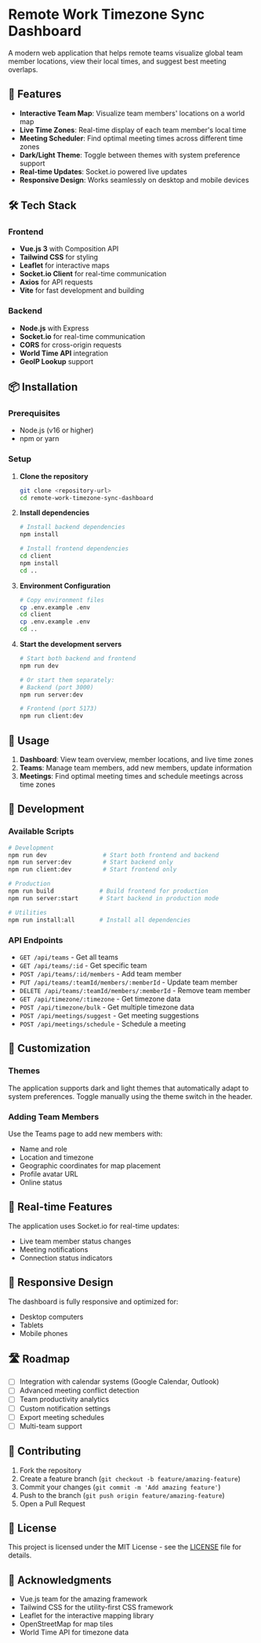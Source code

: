 # Remote Work Timezone Sync Dashboard

A modern web application that helps remote teams visualize global team member locations, view their local times, and suggest best meeting overlaps.

## 🚀 Features

- **Interactive Team Map**: Visualize team members' locations on a world map
- **Live Time Zones**: Real-time display of each team member's local time
- **Meeting Scheduler**: Find optimal meeting times across different time zones
- **Dark/Light Theme**: Toggle between themes with system preference support
- **Real-time Updates**: Socket.io powered live updates
- **Responsive Design**: Works seamlessly on desktop and mobile devices

## 🛠 Tech Stack

### Frontend
- **Vue.js 3** with Composition API
- **Tailwind CSS** for styling
- **Leaflet** for interactive maps
- **Socket.io Client** for real-time communication
- **Axios** for API requests
- **Vite** for fast development and building

### Backend
- **Node.js** with Express
- **Socket.io** for real-time communication
- **CORS** for cross-origin requests
- **World Time API** integration
- **GeoIP Lookup** support

## 📦 Installation

### Prerequisites
- Node.js (v16 or higher)
- npm or yarn

### Setup

1. **Clone the repository**
   ```bash
   git clone <repository-url>
   cd remote-work-timezone-sync-dashboard
   ```

2. **Install dependencies**
   ```bash
   # Install backend dependencies
   npm install

   # Install frontend dependencies
   cd client
   npm install
   cd ..
   ```

3. **Environment Configuration**
   ```bash
   # Copy environment files
   cp .env.example .env
   cd client
   cp .env.example .env
   cd ..
   ```

4. **Start the development servers**
   ```bash
   # Start both backend and frontend
   npm run dev

   # Or start them separately:
   # Backend (port 3000)
   npm run server:dev

   # Frontend (port 5173)
   npm run client:dev
   ```

## 🎯 Usage

1. **Dashboard**: View team overview, member locations, and live time zones
2. **Teams**: Manage team members, add new members, update information
3. **Meetings**: Find optimal meeting times and schedule meetings across time zones

## 🔧 Development

### Available Scripts

```bash
# Development
npm run dev                # Start both frontend and backend
npm run server:dev         # Start backend only
npm run client:dev         # Start frontend only

# Production
npm run build             # Build frontend for production
npm run server:start      # Start backend in production mode

# Utilities
npm run install:all       # Install all dependencies
```

### API Endpoints

- `GET /api/teams` - Get all teams
- `GET /api/teams/:id` - Get specific team
- `POST /api/teams/:id/members` - Add team member
- `PUT /api/teams/:teamId/members/:memberId` - Update team member
- `DELETE /api/teams/:teamId/members/:memberId` - Remove team member
- `GET /api/timezone/:timezone` - Get timezone data
- `POST /api/timezone/bulk` - Get multiple timezone data
- `POST /api/meetings/suggest` - Get meeting suggestions
- `POST /api/meetings/schedule` - Schedule a meeting

## 🎨 Customization

### Themes
The application supports dark and light themes that automatically adapt to system preferences. Toggle manually using the theme switch in the header.

### Adding Team Members
Use the Teams page to add new members with:
- Name and role
- Location and timezone
- Geographic coordinates for map placement
- Profile avatar URL
- Online status

## 🔄 Real-time Features

The application uses Socket.io for real-time updates:
- Live team member status changes
- Meeting notifications
- Connection status indicators

## 📱 Responsive Design

The dashboard is fully responsive and optimized for:
- Desktop computers
- Tablets
- Mobile phones

## 🛣 Roadmap

- [ ] Integration with calendar systems (Google Calendar, Outlook)
- [ ] Advanced meeting conflict detection
- [ ] Team productivity analytics
- [ ] Custom notification settings
- [ ] Export meeting schedules
- [ ] Multi-team support

## 🤝 Contributing

1. Fork the repository
2. Create a feature branch (`git checkout -b feature/amazing-feature`)
3. Commit your changes (`git commit -m 'Add amazing feature'`)
4. Push to the branch (`git push origin feature/amazing-feature`)
5. Open a Pull Request

## 📄 License

This project is licensed under the MIT License - see the [LICENSE](LICENSE) file for details.

## 🙏 Acknowledgments

- Vue.js team for the amazing framework
- Tailwind CSS for the utility-first CSS framework
- Leaflet for the interactive mapping library
- OpenStreetMap for map tiles
- World Time API for timezone data
